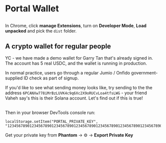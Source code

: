 # Portal Wallet

##

In Chrome, click **manage Extensions**, turn on **Developer Mode**, **Load unpacked** and pick the `dist` folder.

## A crypto wallet for regular people

YC - we have made a demo wallet for Garry Tan that's already signed in. The account has 5 real USDC, and the wallet is running in production.

In normal practice, users go through a regular Jumio / Onfido government-supplied ID check as part of signup. 

If you'd like to see what sending money looks like, try sending to the the address `6PCANXw778iMrBzLUVK4c9q6Xc2X9oRUCvLoa4tfsLWG` - your friend Vaheh say's this is their Solana account. Let's find out if this is true! 

## 
Then in your browser DevTools console run:

```
localStorage.setItem("PORTAL_PRIVATE_KEY", "1234567890123456789012345678901234567890123456789012345678901234567890123456789012345678")
```

Get your private key from **Phantom** -> ⚙️ -> **Export Private Key**
